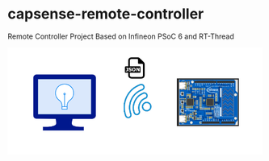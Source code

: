 # capsense-remote-controller
Remote Controller Project Based on Infineon PSoC 6 and RT-Thread

![](./images/capsense-remote-controller-intro.png)
